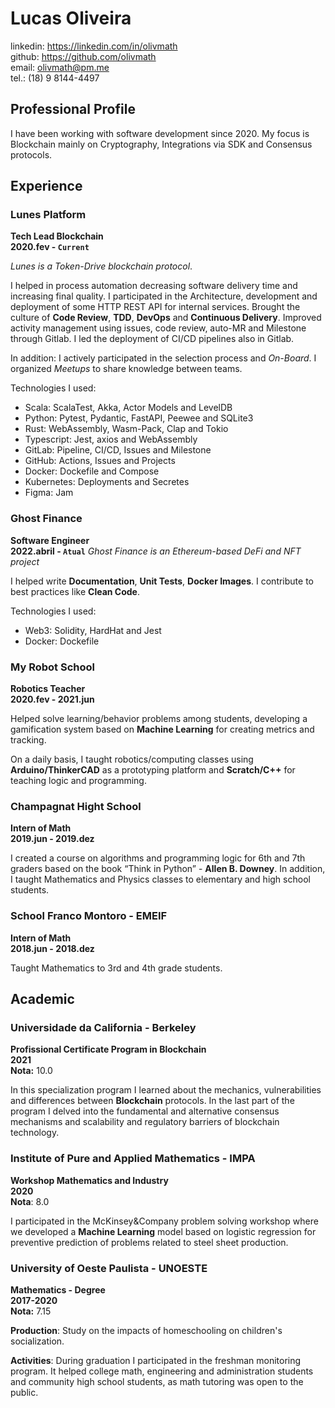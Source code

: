 # Lucas Oliveira

linkedin: https://linkedin.com/in/olivmath<br>
github: https://github.com/olivmath<br>
email: olivmath@pm.me<br>
tel.: (18) 9 8144-4497

## Professional Profile

I have been working with software development since 2020.
My focus is Blockchain mainly on Cryptography, Integrations via SDK and Consensus protocols.

## Experience

### Lunes Platform

**Tech Lead Blockchain**<br>
**2020.fev - `Current`**

_Lunes is a Token-Drive blockchain protocol_.

I helped in process automation decreasing software delivery time and increasing final quality.
I participated in the Architecture, development and deployment of some HTTP REST API for internal services.
Brought the culture of **Code Review**, **TDD**, **DevOps** and **Continuous Delivery**.
Improved activity management using issues, code review, auto-MR and Milestone through Gitlab.
I led the deployment of CI/CD pipelines also in Gitlab.

In addition:
I actively participated in the selection process and _On-Board_.
I organized _Meetups_ to share knowledge between teams.

Technologies I used:

- Scala: ScalaTest, Akka, Actor Models and LevelDB
- Python: Pytest, Pydantic, FastAPI, Peewee and SQLite3
- Rust: WebAssembly, Wasm-Pack, Clap and Tokio
- Typescript: Jest, axios and WebAssembly
- GitLab: Pipeline, CI/CD, Issues and Milestone
- GitHub: Actions, Issues and Projects
- Docker: Dockefile and Compose
- Kubernetes: Deployments and Secretes
- Figma: Jam

### Ghost Finance

**Software Engineer**<br>
**2022.abril - `Atual`**
_Ghost Finance is an Ethereum-based DeFi and NFT project_

I helped write **Documentation**, **Unit Tests**, **Docker Images**.
I contribute to best practices like **Clean Code**.

Technologies I used:

- Web3: Solidity, HardHat and Jest
- Docker: Dockefile

### My Robot School

**Robotics Teacher**<br>
**2020.fev - 2021.jun**

Helped solve learning/behavior problems among students, developing a gamification system based on **Machine Learning** for creating metrics and tracking.

On a daily basis, I taught robotics/computing classes using **Arduino/ThinkerCAD** as a prototyping platform and **Scratch/C++** for teaching logic and programming.

### Champagnat Hight School

**Intern of Math**<br>
**2019.jun - 2019.dez**

I created a course on algorithms and programming logic for 6th and 7th graders based on the book “Think in Python” - **Allen B. Downey**.
In addition, I taught Mathematics and Physics classes to elementary and high school students.<br>

### School Franco Montoro - EMEIF

**Intern of Math**<br>
**2018.jun - 2018.dez**

Taught Mathematics to 3rd and 4th grade students.

## Academic

### Universidade da California - Berkeley

**Profissional Certificate Program in Blockchain**<br>
**2021**<br>
**Nota:** 10.0

In this specialization program I learned about the mechanics, vulnerabilities and differences between **Blockchain** protocols. In the last part of the program I delved into the fundamental and alternative consensus mechanisms and scalability and regulatory barriers of blockchain technology.

### Institute of Pure and Applied Mathematics - IMPA

**Workshop Mathematics and Industry**<br>
**2020**<br>
**Nota**: 8.0

I participated in the McKinsey&Company problem solving workshop where we developed a **Machine Learning** model based on logistic regression for preventive prediction of problems related to steel sheet production.

### University of Oeste Paulista - UNOESTE

**Mathematics - Degree**<br>
**2017-2020**<br>
**Nota:** 7.15

**Production**: Study on the impacts of homeschooling on children's socialization.

**Activities**: During graduation I participated in the freshman monitoring program.
It helped college math, engineering and administration students and community high school students, as math tutoring was open to the public.
